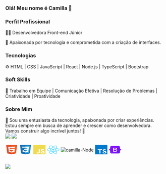 ### Olá! Meu nome é Camilla 👋

<h3>Perfil Profissional</h3>
👩‍💻 Desenvolvedora Front-end Júnior

🚀 Apaixonada por tecnologia e comprometida com a criação de interfaces.

<h3>Tecnologias</h3>
⚙️ HTML | CSS | JavaScript | React | Node.js | TypeScript | Bootstrap

<h3>Soft Skills</h3>
🤝 Trabalho em Equipe | Comunicação Efetiva | Resolução de Problemas | Criatividade | Proatividade

<h3>Sobre Mim</h3>
🌟 Sou uma entusiasta da tecnologia, apaixonada por criar experiências. Estou sempre em busca de aprender e crescer como desenvolvedora. Vamos construir algo incrível juntos! 🌟


<div>
    <a href="https://github.com/camillalarissa"></a>
    <img height="180em" src="https://github-readme-stats.vercel.app/api?username=camillalarissa&show_icons=true&theme-omni&include_allcommits-true&count_private=true"/>
    <img height="180em" src="https://github-readme-stats.vercel.app/api/top-langs/?username=camillalarissa&layout=compact&langs_count=16&theme-omni"/>
</div>


  <div style="display: inline_block"><br>
  <img align="center" alt="camilla-HTML" height="30" width="40" src="https://raw.githubusercontent.com/devicons/devicon/master/icons/html5/html5-original.svg">
  <img align="center" alt="camilla-CSS" height="30" width="40" src="https://raw.githubusercontent.com/devicons/devicon/master/icons/css3/css3-original.svg">
  <img align="center" alt="camilla-Js" height="30" width="40" src="https://raw.githubusercontent.com/devicons/devicon/master/icons/javascript/javascript-plain.svg">
  <img align="center" alt="camilla-React" height="30" width="40" src="https://raw.githubusercontent.com/devicons/devicon/master/icons/react/react-original.svg">
  <img align="center" alt="camilla-Node" height="30" width="40" src="https://cdn.jsdelivr.net/gh/devicons/devicon/icons/nodejs/nodejs-original.svg">
  <img align="center" alt="camilla-type" height="30" width="40" src="https://raw.githubusercontent.com/devicons/devicon/master/icons/typescript/typescript-plain.svg">
       <img align="center" alt="camilla-type" height="30" width="40" src="https://raw.githubusercontent.com/devicons/devicon/master/icons/bootstrap/bootstrap-original.svg">
  </div>

##

  <a href="https:/www.https://www.linkedin.com/in/camilla-larissa-dev/" target="_blank"><img src="https://img.shields.io/badge/-LinkedIn-%230077B5?style=for-the-badge&logo=linkedin&logoColor=white" target="_blank"></a> 
